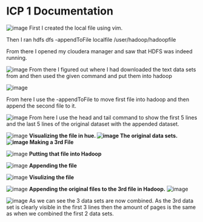 # ICP 1 Documentation 


![image](https://user-images.githubusercontent.com/27305718/63532448-546a3900-c4d0-11e9-8d30-e3e95987d4a0.png)
First I created the local file using vim. 

Then I ran    hdfs dfs -appendToFile localfile /user/hadoop/hadoopfile

From there I opened my cloudera manager and saw that HDFS was indeed running. 

![image](https://user-images.githubusercontent.com/27305718/63532468-5fbd6480-c4d0-11e9-95b3-57b21d0de6ca.png)
From there I figured out where I had downloaded the text data sets from  and then used the given command and put them into hadoop 

![image](https://user-images.githubusercontent.com/27305718/63532494-6d72ea00-c4d0-11e9-9ef1-5481103a4ba7.png)

From here I use the -appendToFile to move first file into hadoop and then append the second file to it. 


![image](https://user-images.githubusercontent.com/27305718/63532515-7794e880-c4d0-11e9-9864-b2b347f21fce.png)
From here I use the head and tail command to show the first 5 lines and the last 5 lines of the original dataset with the appended dataset. 


![image](https://user-images.githubusercontent.com/27305718/63532534-811e5080-c4d0-11e9-8180-0750cb936494.png)
**Visualizing the file in hue. 
![image](https://user-images.githubusercontent.com/27305718/63532814-233e3880-c4d1-11e9-8690-bc45f48a6435.png)
The original data sets.  
![image](https://user-images.githubusercontent.com/27305718/63532569-95fae400-c4d0-11e9-9a7e-5887cb80d543.png)
Making a 3rd File**

![image](https://user-images.githubusercontent.com/27305718/63532574-98f5d480-c4d0-11e9-8ea4-34b2c1233f80.png)
**Putting that file into Hadoop**

![image](https://user-images.githubusercontent.com/27305718/63532579-9b582e80-c4d0-11e9-991b-e4b2fcfff24a.png)
**Appending the file**

![image](https://user-images.githubusercontent.com/27305718/63532588-9eebb580-c4d0-11e9-92b2-d54ed87f0a05.png)
**Visulizing the file**

![image](https://user-images.githubusercontent.com/27305718/63532592-a14e0f80-c4d0-11e9-95c9-5e6952ea24ee.png)
**Appending the original files to the 3rd file in Hadoop.**
![image](https://user-images.githubusercontent.com/27305718/63532604-a612c380-c4d0-11e9-8f62-74d71721ac2e.png)

![image](https://user-images.githubusercontent.com/27305718/63532623-ad39d180-c4d0-11e9-8b49-a9b67e28e151.png)
As we can see the 3 data sets are now combined. As the 3rd data set is clearly visible in the first 3 lines then the amount of pages is the same as when we combined the first 2 data sets. 
